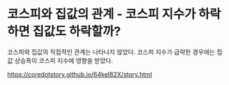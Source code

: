 코스피와 집값의 관계 - 코스피 지수가 하락하면 집값도 하락할까?
=====

코스피와 집값의 직접적인 관계는 나타나지 않았다.
코스피 지수가 급락한 경우에는 집값 상승폭이 코스피 지수에 영향을 받았다.

<a href='https://coredotstory.github.io/64keI82X/story.html'>https://coredotstory.github.io/64keI82X/story.html</a>